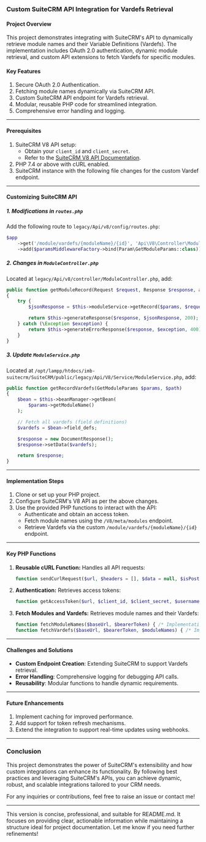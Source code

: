 ### **Custom SuiteCRM API Integration for Vardefs Retrieval**

#### **Project Overview**
This project demonstrates integrating with SuiteCRM's API to dynamically retrieve module names and their Variable Definitions (Vardefs). The implementation includes OAuth 2.0 authentication, dynamic module retrieval, and custom API extensions to fetch Vardefs for specific modules.

#### **Key Features**
1. Secure OAuth 2.0 Authentication.
2. Fetching module names dynamically via SuiteCRM API.
3. Custom SuiteCRM API endpoint for Vardefs retrieval.
4. Modular, reusable PHP code for streamlined integration.
5. Comprehensive error handling and logging.

---

#### **Prerequisites**
1. SuiteCRM V8 API setup:
   - Obtain your `client_id` and `client_secret`.
   - Refer to the [SuiteCRM V8 API Documentation](https://docs.suitecrm.com/developer/api/version-8/).
2. PHP 7.4 or above with cURL enabled.
3. SuiteCRM instance with the following file changes for the custom Vardef endpoint.

---

#### **Customizing SuiteCRM API**

##### **1. Modifications in `routes.php`**
Add the following route to `legacy/Api/v8/config/routes.php`:
```php
$app
    ->get('/module/vardefs/{moduleName}/{id}', 'Api\V8\Controller\ModuleController:getModuleRecordVardefs')
    ->add($paramsMiddlewareFactory->bind(Param\GetModuleParams::class));
```

##### **2. Changes in `ModuleController.php`**
Located at `legacy/Api/v8/controller/ModuleController.php`, add:
```php
public function getModuleRecord(Request $request, Response $response, array $args, GetModuleParams $params)
{
    try {
        $jsonResponse = $this->moduleService->getRecord($params, $request->getUri()->getPath());

        return $this->generateResponse($response, $jsonResponse, 200);
    } catch (\Exception $exception) {
        return $this->generateErrorResponse($response, $exception, 400);
    }
}
```

##### **3. Update `ModuleService.php`**
Located at `/opt/lampp/htdocs/imb-suitecrm/SuiteCRM/public/legacy/Api/V8/Service/ModuleService.php`, add:
```php
public function getRecordVardefs(GetModuleParams $params, $path)
{
    $bean = $this->beanManager->getBean(
        $params->getModuleName()
    );

    // Fetch all vardefs (field definitions)
    $vardefs = $bean->field_defs;

    $response = new DocumentResponse();
    $response->setData($vardefs);

    return $response;
}
```

---

#### **Implementation Steps**
1. Clone or set up your PHP project.
2. Configure SuiteCRM's V8 API as per the above changes.
3. Use the provided PHP functions to interact with the API:
   - Authenticate and obtain an access token.
   - Fetch module names using the `/V8/meta/modules` endpoint.
   - Retrieve Vardefs via the custom `/module/vardefs/{moduleName}/{id}` endpoint.

---

#### **Key PHP Functions**
1. **Reusable cURL Function:**
   Handles all API requests:
   ```php
   function sendCurlRequest($url, $headers = [], $data = null, $isPost = false) { /* Implementation */ }
   ```
2. **Authentication:**
   Retrieves access tokens:
   ```php
   function getAccessToken($url, $client_id, $client_secret, $username, $password) { /* Implementation */ }
   ```
3. **Fetch Modules and Vardefs:**
   Retrieves module names and their Vardefs:
   ```php
   function fetchModuleNames($baseUrl, $bearerToken) { /* Implementation */ }
   function fetchVardefs($baseUrl, $bearerToken, $moduleNames) { /* Implementation */ }
   ```

---

#### **Challenges and Solutions**
- **Custom Endpoint Creation**: Extending SuiteCRM to support Vardefs retrieval.
- **Error Handling**: Comprehensive logging for debugging API calls.
- **Reusability**: Modular functions to handle dynamic requirements.

---

#### **Future Enhancements**
1. Implement caching for improved performance.
2. Add support for token refresh mechanisms.
3. Extend the integration to support real-time updates using webhooks.

---

### **Conclusion**
This project demonstrates the power of SuiteCRM's extensibility and how custom integrations can enhance its functionality. By following best practices and leveraging SuiteCRM's APIs, you can achieve dynamic, robust, and scalable integrations tailored to your CRM needs.

For any inquiries or contributions, feel free to raise an issue or contact me!

---

This version is concise, professional, and suitable for README.md. It focuses on providing clear, actionable information while maintaining a structure ideal for project documentation. Let me know if you need further refinements!
